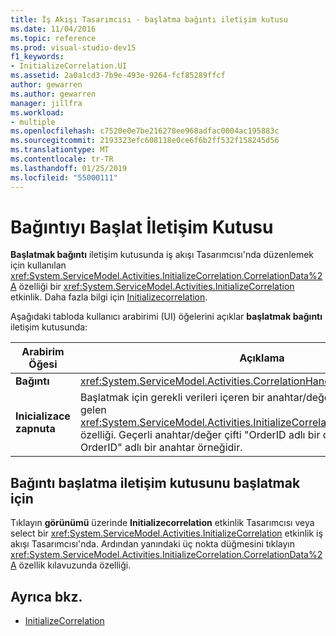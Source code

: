 ```yaml
---
title: İş Akışı Tasarımcısı - başlatma bağıntı iletişim kutusu
ms.date: 11/04/2016
ms.topic: reference
ms.prod: visual-studio-dev15
f1_keywords:
- InitializeCorrelation.UI
ms.assetid: 2a0a1cd3-7b9e-493e-9264-fcf85289ffcf
author: gewarren
ms.author: gewarren
manager: jillfra
ms.workload:
- multiple
ms.openlocfilehash: c7520e0e7be216278ee968adfac0004ac195883c
ms.sourcegitcommit: 2193323efc608118e0ce6f6b2ff532f158245d56
ms.translationtype: MT
ms.contentlocale: tr-TR
ms.lasthandoff: 01/25/2019
ms.locfileid: "55000111"
---
```

# <a name="initialize-correlation-dialog-box"></a>Bağıntıyı Başlat İletişim Kutusu

**Başlatmak bağıntı** iletişim kutusunda iş akışı Tasarımcısı'nda düzenlemek için kullanılan <xref:System.ServiceModel.Activities.InitializeCorrelation.CorrelationData%2A> özelliği bir <xref:System.ServiceModel.Activities.InitializeCorrelation> etkinlik. Daha fazla bilgi için [Initializecorrelation](../workflow-designer/initializecorrelation-activity-designer.md).

Aşağıdaki tabloda kullanıcı arabirimi (UI) öğelerini açıklar **başlatmak bağıntı** iletişim kutusunda:

|Arabirim Öğesi|Açıklama|
|-|-----------------|
|**Bağıntı**|<xref:System.ServiceModel.Activities.CorrelationHandle> Bağıntı başlatılamadı.|
|**Inicializace zapnuta**|Başlatmak için gerekli verileri içeren bir anahtar/değer çifti. Bu değer karşılık gelen <xref:System.ServiceModel.Activities.InitializeCorrelation.CorrelationData%2A> özelliği. Geçerli anahtar/değer çifti "OrderID adlı bir değişken ile eşleştirilmiş OrderID" adlı bir anahtar örneğidir.|

## <a name="to-launch-the-initialize-correlation-dialog-box"></a>Bağıntı başlatma iletişim kutusunu başlatmak için

Tıklayın **görünümü** üzerinde **Initializecorrelation** etkinlik Tasarımcısı veya select bir <xref:System.ServiceModel.Activities.InitializeCorrelation> etkinlik iş akışı Tasarımcısı'nda. Ardından yanındaki üç nokta düğmesini tıklayın <xref:System.ServiceModel.Activities.InitializeCorrelation.CorrelationData%2A> özellik kılavuzunda özelliği.

## <a name="see-also"></a>Ayrıca bkz.

- [InitializeCorrelation](../workflow-designer/initializecorrelation-activity-designer.md)